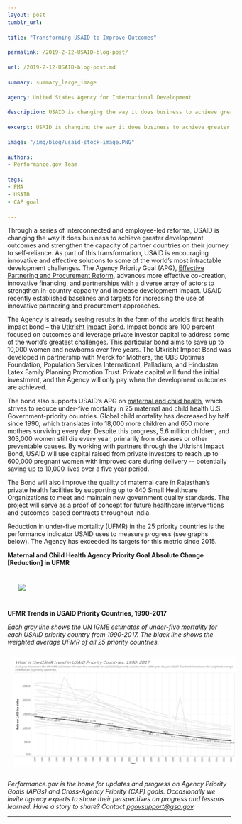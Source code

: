 ```yaml
---
layout: post
tumblr_url:

title: "Transforming USAID to Improve Outcomes"

permalink: /2019-2-12-USAID-blog-post/

url: /2019-2-12-USAID-blog-post.md

summary: summary_large_image

agency: United States Agency for International Development

description: USAID is changing the way it does business to achieve greater development outcomes and strengthen the capacity of partner countries on their journey to self-reliance.

excerpt: USAID is changing the way it does business to achieve greater development outcomes and strengthen the capacity of partner countries on their journey to self-reliance.

image: "/img/blog/usaid-stock-image.PNG"

authors:
- Performance.gov Team

tags:
- PMA
- USAID
- CAP goal

---
```


Through a series of interconnected and employee-led reforms, USAID is changing the way it does business to achieve greater development outcomes and strengthen the capacity of partner countries on their journey to self-reliance. As part of this transformation, USAID is encouraging innovative and effective solutions to some of the world’s most intractable development challenges.  The Agency Priority Goal (APG), [Effective Partnering and Procurement Reform](https://www.performance.gov/state/APG_usaid_3.html), advances more effective co-creation, innovative financing, and partnerships with a diverse array of actors to strengthen in-country capacity and increase development impact. USAID recently established baselines and targets for increasing the use of innovative partnering and procurement approaches.  

The Agency is already seeing results in the form of the world’s first health impact bond – the [Utkrisht Impact Bond](https://www.usaid.gov/sites/default/files/documents/1864/Utkrish-Impact-Bond-Brochure-November-2017.pdf). Impact bonds are 100 percent focused on outcomes and leverage private investor capital to address some of the world’s greatest challenges. This particular bond aims to save up to 10,000 women and newborns over five years. The Utkrisht Impact Bond was developed in partnership with Merck for Mothers, the UBS Optimus Foundation, Population Services International, Palladium, and Hindustan Latex Family Planning Promotion Trust.  Private capital will fund the initial investment, and the Agency will only pay when the development outcomes are achieved.

The bond also supports USAID’s APG on [maternal and child health](https://www.performance.gov/state/APG_usaid_2.html), which strives to reduce under-five mortality in 25 maternal and child health U.S. Government-priority countries.  Global child mortality has decreased by half since 1990, which translates into 18,000 more children and 650 more mothers surviving every day. Despite this progress, 5.6 million children, and 303,000 women still die every year, primarily from diseases or other preventable causes.   By working with partners through the Utkrisht Impact Bond, USAID will use capital raised from private investors to reach up to 600,000 pregnant women with improved care during delivery -- potentially saving up to 10,000 lives over a five year period.  

The Bond will also improve the quality of maternal care in Rajasthan’s private health facilities by supporting up to 440 Small Healthcare Organizations to meet and maintain new government quality standards. The project will serve as a proof of concept for future healthcare interventions and outcomes-based contracts throughout India.  

Reduction in under-five mortality (UFMR) in the 25 priority countries is the performance indicator USAID uses to measure progress (see graphs below). The Agency has exceeded its targets for this metric since 2015.

 <b>Maternal and Child Health Agency Priority Goal Absolute Change [Reduction] in UFMR</b>

<img src="{{ site.baseurl }}/img/blog/Mortality-rate-graph.png" style="padding:25px">

<b>UFMR Trends in USAID Priority Countries, 1990-2017</b>

<i>Each gray line shows the UN IGME estimates of under-five mortality for each USAID priority country from 1990-2017. The black line shows the weighted average UFMR of all 25 priority countries.</i>

<a href="{{ site.baseurl }}/img/blog/Mortality-rate-line-graph.png"><img src="/img/blog/Mortality-rate-line-graph.png" style="padding:12px"></a>

*Performance.gov is the home for updates and progress on Agency Priority Goals (APGs) and Cross-Agency Priority (CAP) goals. Occasionally we invite agency experts to share their perspectives on progress and lessons learned. Have a story to share? Contact pgovsupport@gsa.gov.*

---
